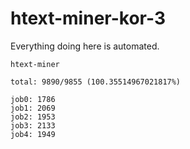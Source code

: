 # htext-miner-kor-3

Everything doing here is automated.

```
htext-miner

total: 9890/9855 (100.35514967021817%)

job0: 1786
job1: 2069
job2: 1953
job3: 2133
job4: 1949
```